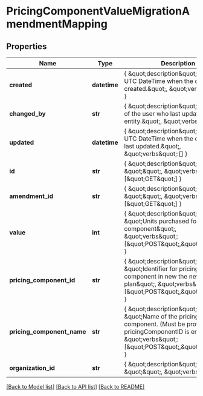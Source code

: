 # PricingComponentValueMigrationAmendmentMapping

## Properties
Name | Type | Description | Notes
------------ | ------------- | ------------- | -------------
**created** | **datetime** | { \&quot;description\&quot; : \&quot;The UTC DateTime when the object was created.\&quot;, \&quot;verbs\&quot;:[] } | [optional] 
**changed_by** | **str** | { \&quot;description\&quot; : \&quot;ID of the user who last updated the entity.\&quot;, \&quot;verbs\&quot;:[] } | [optional] 
**updated** | **datetime** | { \&quot;description\&quot; : \&quot;The UTC DateTime when the object was last updated.\&quot;, \&quot;verbs\&quot;:[] } | [optional] 
**id** | **str** | { \&quot;description\&quot; : \&quot;\&quot;, \&quot;verbs\&quot;:[\&quot;GET\&quot;] } | [optional] 
**amendment_id** | **str** | { \&quot;description\&quot; : \&quot;\&quot;, \&quot;verbs\&quot;:[\&quot;GET\&quot;] } | 
**value** | **int** | { \&quot;description\&quot; : \&quot;Units purchased for pricing-component\&quot;, \&quot;verbs\&quot;:[\&quot;POST\&quot;,\&quot;GET\&quot;] } | 
**pricing_component_id** | **str** | { \&quot;description\&quot; : \&quot;Identifier for pricing-component in new the new rate-plan\&quot;, \&quot;verbs\&quot;:[\&quot;POST\&quot;,\&quot;GET\&quot;] } | [optional] 
**pricing_component_name** | **str** | { \&quot;description\&quot; : \&quot;Name of the pricing component. (Must be provided if pricingComponentID is empty)\&quot;, \&quot;verbs\&quot;:[\&quot;POST\&quot;,\&quot;GET\&quot;] } | [optional] 
**organization_id** | **str** | { \&quot;description\&quot; : \&quot;\&quot;, \&quot;verbs\&quot;:[] } | 

[[Back to Model list]](../README.md#documentation-for-models) [[Back to API list]](../README.md#documentation-for-api-endpoints) [[Back to README]](../README.md)


